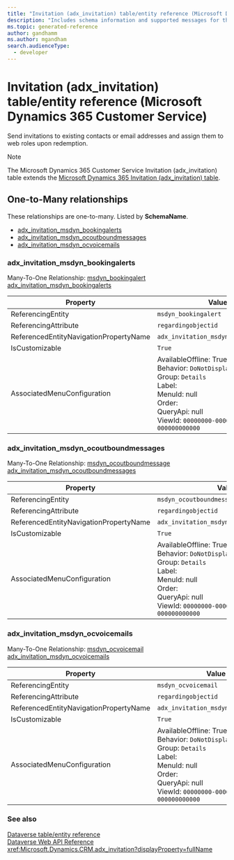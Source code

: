 ```yaml
---
title: "Invitation (adx_invitation) table/entity reference (Microsoft Dynamics 365 Customer Service)"
description: "Includes schema information and supported messages for the Invitation (adx_invitation) table/entity with Microsoft Dynamics 365 Customer Service."
ms.topic: generated-reference
author: gandhamm
ms.author: mgandham
search.audienceType: 
  - developer
---
```


# Invitation (adx_invitation) table/entity reference (Microsoft Dynamics 365 Customer Service)

Send invitations to existing contacts or email addresses and assign them to web roles upon redemption.

> [!NOTE]
> The Microsoft Dynamics 365 Customer Service Invitation (adx_invitation) table extends the [Microsoft Dynamics 365 Invitation (adx_invitation) table](/dynamics365/developer/reference/entities/adx_invitation).




## One-to-Many relationships

These relationships are one-to-many. Listed by **SchemaName**.

- [adx_invitation_msdyn_bookingalerts](#BKMK_adx_invitation_msdyn_bookingalerts)
- [adx_invitation_msdyn_ocoutboundmessages](#BKMK_adx_invitation_msdyn_ocoutboundmessages)
- [adx_invitation_msdyn_ocvoicemails](#BKMK_adx_invitation_msdyn_ocvoicemails)

### <a name="BKMK_adx_invitation_msdyn_bookingalerts"></a> adx_invitation_msdyn_bookingalerts

Many-To-One Relationship: [msdyn_bookingalert adx_invitation_msdyn_bookingalerts](msdyn_bookingalert.md#BKMK_adx_invitation_msdyn_bookingalerts)

|Property|Value|
|---|---|
|ReferencingEntity|`msdyn_bookingalert`|
|ReferencingAttribute|`regardingobjectid`|
|ReferencedEntityNavigationPropertyName|`adx_invitation_msdyn_bookingalerts`|
|IsCustomizable|`True`|
|AssociatedMenuConfiguration|AvailableOffline: True<br />Behavior: `DoNotDisplay`<br />Group: `Details`<br />Label: <br />MenuId: null<br />Order: <br />QueryApi: null<br />ViewId: `00000000-0000-0000-0000-000000000000`|

### <a name="BKMK_adx_invitation_msdyn_ocoutboundmessages"></a> adx_invitation_msdyn_ocoutboundmessages

Many-To-One Relationship: [msdyn_ocoutboundmessage adx_invitation_msdyn_ocoutboundmessages](msdyn_ocoutboundmessage.md#BKMK_adx_invitation_msdyn_ocoutboundmessages)

|Property|Value|
|---|---|
|ReferencingEntity|`msdyn_ocoutboundmessage`|
|ReferencingAttribute|`regardingobjectid`|
|ReferencedEntityNavigationPropertyName|`adx_invitation_msdyn_ocoutboundmessages`|
|IsCustomizable|`True`|
|AssociatedMenuConfiguration|AvailableOffline: True<br />Behavior: `DoNotDisplay`<br />Group: `Details`<br />Label: <br />MenuId: null<br />Order: <br />QueryApi: null<br />ViewId: `00000000-0000-0000-0000-000000000000`|

### <a name="BKMK_adx_invitation_msdyn_ocvoicemails"></a> adx_invitation_msdyn_ocvoicemails

Many-To-One Relationship: [msdyn_ocvoicemail adx_invitation_msdyn_ocvoicemails](msdyn_ocvoicemail.md#BKMK_adx_invitation_msdyn_ocvoicemails)

|Property|Value|
|---|---|
|ReferencingEntity|`msdyn_ocvoicemail`|
|ReferencingAttribute|`regardingobjectid`|
|ReferencedEntityNavigationPropertyName|`adx_invitation_msdyn_ocvoicemails`|
|IsCustomizable|`True`|
|AssociatedMenuConfiguration|AvailableOffline: True<br />Behavior: `DoNotDisplay`<br />Group: `Details`<br />Label: <br />MenuId: null<br />Order: <br />QueryApi: null<br />ViewId: `00000000-0000-0000-0000-000000000000`|



### See also

[Dataverse table/entity reference](/power-apps/developer/data-platform/reference/about-entity-reference)  
[Dataverse Web API Reference](/power-apps/developer/data-platform/webapi/reference/about)   
<xref:Microsoft.Dynamics.CRM.adx_invitation?displayProperty=fullName>
